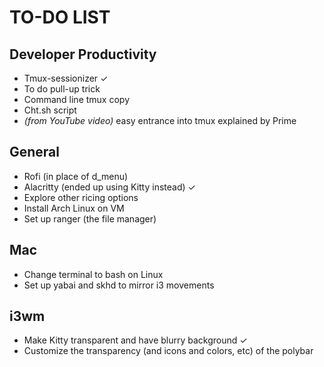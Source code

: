 # TO-DO LIST
## Developer Productivity 
- Tmux-sessionizer ✓
- To do pull-up trick
- Command line tmux copy
- Cht.sh script
- *(from YouTube video)* easy entrance into tmux explained by Prime

## General
- Rofi (in place of d_menu)
- Alacritty (ended up using Kitty instead) ✓
- Explore other ricing options
- Install Arch Linux on VM 
- Set up ranger (the file manager)

## Mac
- Change terminal to bash on Linux
- Set up yabai and skhd to mirror i3 movements

## i3wm
- Make Kitty transparent and have blurry background ✓
- Customize the transparency (and icons and colors, etc) of the polybar
